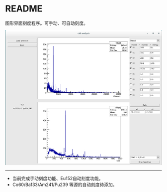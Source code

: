 <!-- README.md --- 
;; 
;; Description: 
;; Author: Hongyi Wu(吴鸿毅)
;; Email: wuhongyi@qq.com 
;; Created: 日 2月 10 19:31:57 2019 (+0800)
;; Last-Updated: 三 4月  3 23:04:47 2019 (+0800)
;;           By: Hongyi Wu(吴鸿毅)
;;     Update #: 5
;; URL: http://wuhongyi.cn -->

# README

图形界面刻度程序。可手动、可自动刻度。

![cali tool](calitool.png)

----

- 当前完成手动刻度功能、Eu152自动刻度功能。
- Co60/Ba133/Am241/Pu239 等源的自动刻度待添加。

<!-- README.md ends here -->
